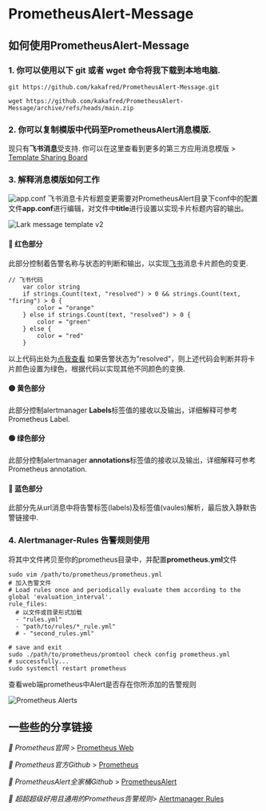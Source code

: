 # PrometheusAlert-Message

## 如何使用PrometheusAlert-Message

### 1. 你可以使用以下 **git** 或者 **wget** 命令将我下载到本地电脑.
```
git https://github.com/kakafred/PrometheusAlert-Message.git

wget https://github.com/kakafred/PrometheusAlert-Message/archive/refs/heads/main.zip
```

### 2. 你可以复制模版中代码至**PrometheusAlert**消息模版.

   现只有**飞书消息**受支持. 你可以在这里查看到更多的第三方应用消息模版 > [Template Sharing Board](https://github.com/feiyu563/PrometheusAlert/issues/30)

### 3. 解释消息模版如何工作

![app.conf](https://user-images.githubusercontent.com/82210954/190304127-e60c3961-12d8-44e9-a576-5e1e4c1877ae.png)
飞书消息卡片标题变更需要对PrometheusAlert目录下conf中的配置文件**app.conf**进行编辑，对文件中**title**进行设置以实现卡片标题内容的输出。

![Lark message template v2](https://user-images.githubusercontent.com/82210954/190294297-8eb3e6dc-7386-4d7c-83d5-3c8c90ecac2d.jpeg)

#### **🔴 红色部分**
此部分控制着告警名称与状态的判断和输出，以实现[飞书](https://www.larksuite.com/)消息卡片颜色的变更.
```shell
// 飞书代码
	var color string
	if strings.Count(text, "resolved") > 0 && strings.Count(text, "firing") > 0 {
		color = "orange"
	} else if strings.Count(text, "resolved") > 0 {
		color = "green"
	} else {
		color = "red"
	}
```
以上代码出处为[点我查看](https://github.com/feiyu563/PrometheusAlert/issues/30#issuecomment-990722433)
如果告警状态为"resolved"，则上述代码会判断并将卡片颜色设置为绿色，根据代码以实现其他不同颜色的变换.
#### **🟡 黄色部分**
此部分控制alertmanager **Labels**标签值的接收以及输出，详细解释可参考Prometheus Label.
#### **🟢 绿色部分**
此部分控制alertmanager **annotations**标签值的接收以及输出，详细解释可参考Prometheus annotation.
#### **🔵 蓝色部分**
此部分先从url消息中将告警标签(labels)及标签值(vaules)解析，最后放入静默告警链接中.

### 4. Alertmanager-Rules 告警规则使用
将其中文件拷贝至你的prometheus目录中，并配置**prometheus.yml**文件
```shell
sudo vim /path/to/prometheus/prometheus.yml
# 加入告警文件
# Load rules once and periodically evaluate them according to the global 'evaluation_interval'.
rule_files:
  # 以文件或目录形式加载
  - "rules.yml"
  - "path/to/rules/*_rule.yml"
  # - "second_rules.yml"

# save and exit
sudo ./path/to/prometheus/promtool check config prometheus.yml
# successfully...
sudo systemctl restart prometheus
```
查看web端prometheus中Alert是否存在你所添加的告警规则

![Prometheus Alerts](https://user-images.githubusercontent.com/82210954/190299460-737f3dcd-ea6a-450c-805f-0ad4fdf92f8f.png)

## 一些些的分享链接

*🔗 Prometheus官网* > [Prometheus Web](https://prometheus.io/) 

*🔗 Prometheus官方Github* > [Prometheus](https://github.com/prometheus/prometheus) 

*🔗 PrometheusAlert全家桶Github* > [PrometheusAlert](https://github.com/feiyu563/PrometheusAlert)

*🔗 超超超级好用且通用的Prometheus告警规则*> [Alertmanager Rules](https://awesome-prometheus-alerts.grep.to/)
